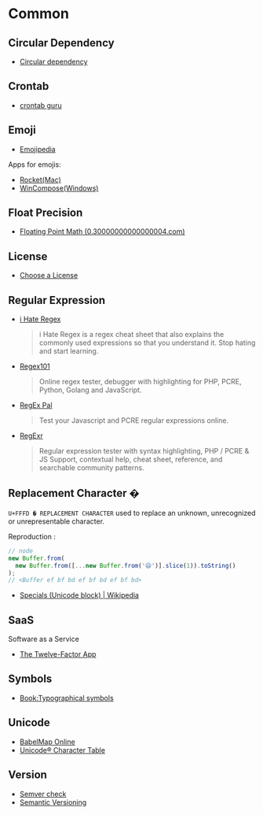 # Common

## Circular Dependency

- [Circular dependency](https://en.wikipedia.org/wiki/Circular_dependency)

## Crontab

- [crontab guru](https://crontab.guru/)

## Emoji

- [Emojipedia](https://emojipedia.org/)

Apps for emojis:

- [Rocket(Mac)](https://matthewpalmer.net/rocket/)
- [WinCompose(Windows)](https://github.com/samhocevar/wincompose)

## Float Precision

- [Floating Point Math (0.30000000000000004.com)](https://0.30000000000000004.com/)

## License

- [Choose a License](https://choosealicense.com/)

## Regular Expression

- [i Hate Regex](https://ihateregex.io/)

  > i Hate Regex is a regex cheat sheet that also explains the commonly used expressions so that you understand it. Stop hating and start learning.

- [Regex101](https://regex101.com/)

  > Online regex tester, debugger with highlighting for PHP, PCRE, Python, Golang and JavaScript.

- [RegEx Pal](https://www.regexpal.com/)

  > Test your Javascript and PCRE regular expressions online.

- [RegExr](https://regexr.com/)

  > Regular expression tester with syntax highlighting, PHP / PCRE & JS Support, contextual help, cheat sheet, reference, and searchable community patterns.

## Replacement Character �

`U+FFFD � REPLACEMENT CHARACTER` used to replace an unknown, unrecognized or unrepresentable character.

Reproduction <Badge text="node@12.2.0" />:

```js
// node
new Buffer.from(
  new Buffer.from([...new Buffer.from('😄')].slice(1)).toString()
);
// <Buffer ef bf bd ef bf bd ef bf bd>
```

- [Specials (Unicode block) | Wikipedia](<https://en.wikipedia.org/wiki/Specials_(Unicode_block)>)

## SaaS

Software as a Service

- [The Twelve-Factor App](https://12factor.net/)

## Symbols

- [Book:Typographical symbols](https://en.wikipedia.org/wiki/Book:Typographical_symbols)

## Unicode

- [BabelMap Online](https://www.babelstone.co.uk/Unicode/babelmap.html)
- [Unicode® Character Table](https://unicode-table.com/)

## Version

- [Semver check](https://jubianchi.github.io/semver-check/)
- [Semantic Versioning](https://semver.org/)
